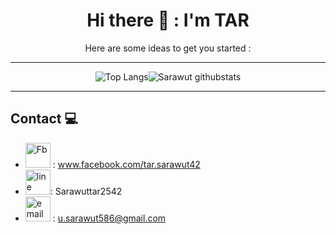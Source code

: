 <div align="center">
<h1>Hi there 👋 : I'm TAR</h1>

 Here are some ideas to get you started :
 
</div>


__________________

<div align="center">
 
![Top Langs](https://github-readme-stats.vercel.app/api/top-langs/?username=sarawut-pcru&langs_count=8&layout=compact)![Sarawut githubstats](https://github-readme-stats.vercel.app/api?username=sarawut-pcru&count_private=true&show_icons=true&theme=algolia)
 
</div>
 
__________________
## Contact 💻 
- <img src="https://www.vectorlogo.zone/logos/facebook/facebook-tile.svg" alt="Fb" width="40" height="40"> : www.facebook.com/tar.sarawut42
- <img src="https://www.vectorlogo.zone/logos/line/line-icon.svg" alt="line" width="40" height="40">: Sarawuttar2542
- <img src="https://www.vectorlogo.zone/logos/gmail/gmail-tile.svg" alt="email" width="40" height="40">  : u.sarawut586@gmail.com

